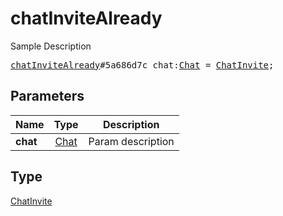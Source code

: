 # chatInviteAlready

Sample Description

<pre>
<a href="../constructor/chatInviteAlready.md">chatInviteAlready</a>#5a686d7c chat:<a href="../type/Chat.md">Chat</a> = <a href="../type/ChatInvite.md">ChatInvite</a>;
</pre>
## Parameters

| Name | Type | Description |
|------|:----:|-------------|
| **chat** | <a href="../type/Chat.md">Chat</a> | Param description |

## Type

<a href="../type/ChatInvite.md">ChatInvite</a>
